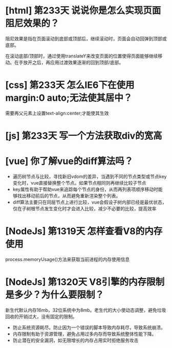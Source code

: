# [html] 第233天 说说你是怎么实现页面阻尼效果的？

阻尼效果是指在页面滚动到底部或顶部后，继续滚动时，页面会自动回弹到顶部或底部。

在滚动底部/顶部时，通过使用translateY来改变页面的位置使得页面能够继续移动。在手放开之后，再应用过渡效果逐渐的回到顶部/底部。

# [css] 第233天 怎么IE6下在使用margin:0 auto;无法使其居中？

需要再父元素上设置text-align:center;才能使其生效

# [js] 第233天 写一个方法获取div的宽高

# [vue] 你了解vue的diff算法吗？

- 遍历树节点与比较，寻找新旧vdom的差异，当遇到不同的节点类型或节点key变化时，vue直接替换整个节点。如果节点相同则再继续比较子节点
- key属性有助于帮助vue来追踪每个节点的身份，从而再列表项顺序移动时能够找出移动前后的节点，从而避免重新渲染整个列表。
- diff算法主要只在同层节点上进行比较，vue会假设子树内部已经是最优状态，仅在子树根节点发生变化时才会进入比较，减少不必要的比较，提高效率

# [NodeJs] 第1319天 怎样查看V8的内存使用

process.memoryUsage()方法来获取当前进程的内存使用信息

# [NodeJs] 第1320天 V8引擎的内存限制是多少？为什么要限制？

新生代默认内存16mb，32位系统中为8mb。老生代的大小使动态调整，避免垃圾回收的开销过大，没有固定的限制。

- 防止系统资源耗尽。防止因为一个错误的脚本导致内存耗尽，导致系统崩溃。
- 内存限制有助于资源管理，避免占用过多内存而导致系统整体性能下降。
- 防止潜在的安全漏洞，如无限增长的内存占用实时拒绝服务攻击
